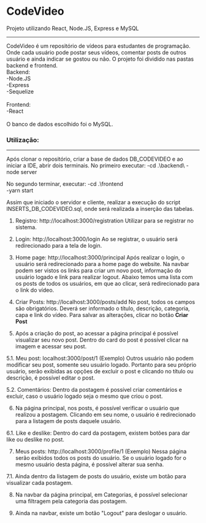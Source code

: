 # CodeVideo
Projeto utilizando React, Node.JS,  Express e MySQL
<hr>

CodeVideo é um repositório de vídeos para estudantes de programação. Onde cada usuário pode postar seus vídeos, comentar posts de outros usuário e ainda indicar se gostou ou não.
O projeto foi dividido nas pastas backend e frontend.<br>
Backend:<br>
-Node.JS<br>
-Express<br>
-Sequelize<br>
<br>
Frontend:<br>
-React<br>
<br>
O banco de dados escolhido foi o MySQL.


<h3>Utilização:</h3>
<hr>
Após clonar o repositório, criar a base de dados DB_CODEVIDEO e ao iniciar a IDE, abrir dois terminais. No primeiro executar:
-cd .\backend\
-node server

No segundo terminar, executar:
-cd .\frontend\
-yarn start

Assim que iniciado o servidor e cliente, realizar a execução do script INSERTS_DB_CODEVIDEO.sql, onde será realizada a inserção das tabelas.
<br>

1. Registro: http://localhost:3000/registration
  Utilizar para se registrar no sistema.

2. Login: http://localhost:3000/login
  Ao se registrar, o usuário será redirecionado para a tela de login.

3. Home page: http://localhost:3000/principal
  Após realizar o login, o usuário será redirecionado para a home page do website. Na navbar podem ser vistos os links para criar um novo post, informação do usuário   logado e link para realizar logout.
  Abaixo temos uma lista com os posts de todos os usuários, em que ao clicar, será redirecionado para o link do vídeo.

4. Criar Posts: http://localhost:3000/posts/add
  No post, todos os campos são obrigatórios. Deverá ser informado o título, descrição, categoria, capa e link do vídeo. Para salvar as alterações, clicar no botão <b>Criar Post</b>

5. Após a criação do post, ao acessar a página principal é possível visualizar seu novo post. Dentro do card do post é possível clicar na imagem e acessar seu post.

5.1. Meu post: localhost:3000/post/1 (Exemplo)
    Outros usuário não podem modificar seu post, somente seu usuário logado. Portanto para seu próprio usuário, serão exibidas as opções de excluir o post e clicando     no título ou descrição, é possível editar o post.
  
5.2. Comentários: Dentro da postagem é possível criar comentários e excluir, caso o usuário logado seja o mesmo que criou o post.
 
6. Na página principal, nos posts, é possível verificar o usuário que realizou a postagem. Clicando em seu nome, o usuário é redirecionado para a listagem de posts daquele usuário.
	
6.1. Like e deslike: Dentro do card da postagem, existem botões para dar like ou deslike no post.
 
7. Meus posts: http://localhost:3000/profile/1 (Exemplo)
   Nessa página serão exibidos todos os posts do usuário. Se o usuário logado for o mesmo usuário desta página, é possível alterar sua senha.
   
7.1. Ainda dentro da listagem de posts do usuário, existe um botão para visualizar cada postagem.

8. Na navbar da página principal, em Categorias, é possível selecionar uma filtragem pela categoria das postagem.

9. Ainda na navbar, existe um botão "Logout" para deslogar o usuário.
